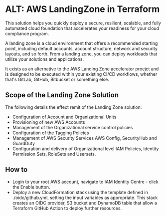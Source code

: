 # ALT: AWS LandingZone in Terraform

This solution helps you quickly deploy a secure, resilient, scalable, and fully automated cloud foundation that accelerates your readiness for your cloud compliance program. 

A landing zone is a cloud environment that offers a recommended starting point, including default accounts, account structure, network and security layouts, and so forth. From a landing zone, you can deploy workloads that utilize your solutions and applications.

It exists as an alternative to the AWS Landing Zone accelerator proejct and is designed to be executed within your existing CI/CD workflows, whether that's GitLab, GitHub, Bitbucket or something else.

## Scope of the Landing Zone Solution
The following details the effect remit of the Landing Zone solution:

* Configuration of Account and Organizational Units
* Provisioning of new AWS Accounts
* Management of the Organizational service control policies
* Configuration of the Tagging Policies
* Management of AWS Security Services AWS Config, SecurityHub and GuardDuty
* Configuration and delivery of Organizational level IAM Policies, Identity Permission Sets, RoleSets and Usersets.



## How to

* Login to your root AWS account, navigate to IAM Identity Centre - click the Enable button.
* Deploy a new CloudFormation stack using the template defined in ./oidc/github.yml, setting the input variables as appropriate. This stack creates an OIDC provider, S3 bucket and DynamoDB table that allow a Terraform GitHub Action to deploy further resources.